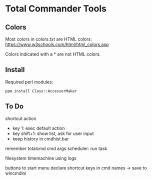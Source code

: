 # Total Commander Tools

## Colors

Most colors in colors.txt are HTML colors: https://www.w3schools.com/html/html_colors.asp

Colors indicated with a * are not HTML colors.

## Install

Required perl modules:

```
ppm install Class::AccessorMaker
```

## To Do

shortcut action
- key 1: exec default action
- key shift+1: show list, ask for user input
- keep history in cmdhist.bar

remember totalcmd cmd args
scheduler: run task

filesystem timemachine using logs

buttons to start menu
declare shortcut keys in cmd names -> save to wincmdini
